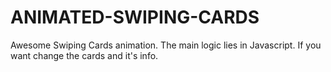 # ANIMATED-SWIPING-CARDS
Awesome Swiping Cards animation. The main logic lies in Javascript. If you want change the cards and it's info.
